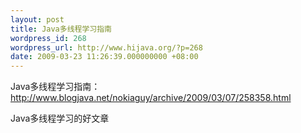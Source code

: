 ```yaml
---
layout: post
title: Java多线程学习指南
wordpress_id: 268
wordpress_url: http://www.hijava.org/?p=268
date: 2009-03-23 11:26:39.000000000 +08:00
---
```

<p>Java多线程学习指南：<a href="http://www.blogjava.net/nokiaguy/archive/2009/03/07/258358.html">http://www.blogjava.net/nokiaguy/archive/2009/03/07/258358.html</a></p>
<p>Java多线程学习的好文章</p>
